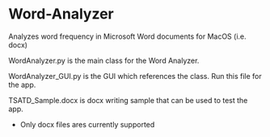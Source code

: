 # Word-Analyzer
Analyzes word frequency in Microsoft Word documents for MacOS (i.e. docx)

WordAnalyzer.py is the main class for the Word Analyzer.

WordAnalyzer_GUI.py is the GUI which references the class. Run this file for the app.

TSATD_Sample.docx is docx writing sample that can be used to test the app.

* Only docx files ares currently supported
